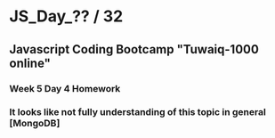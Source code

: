 # JS_Day_?? / 32 

## Javascript Coding Bootcamp "Tuwaiq-1000 online"

### Week 5 Day 4 Homework

### It looks like not fully understanding of this topic in general [MongoDB]
